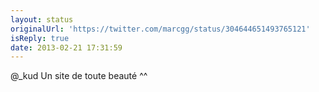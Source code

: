 ```yaml
---
layout: status
originalUrl: 'https://twitter.com/marcgg/status/304644651493765121'
isReply: true
date: 2013-02-21 17:31:59
---
```


@_kud Un site de toute beauté ^^
